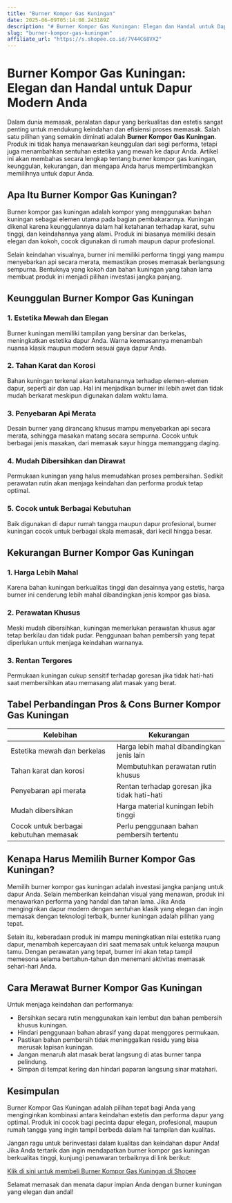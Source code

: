 ```yaml
---
title: "Burner Kompor Gas Kuningan"
date: 2025-06-09T05:14:08.243189Z
description: "# Burner Kompor Gas Kuningan: Elegan dan Handal untuk Dapur Modern Anda..."
slug: "burner-kompor-gas-kuningan"
affiliate_url: "https://s.shopee.co.id/7V44C68VX2"
---
```

# Burner Kompor Gas Kuningan: Elegan dan Handal untuk Dapur Modern Anda

Dalam dunia memasak, peralatan dapur yang berkualitas dan estetis sangat penting untuk mendukung keindahan dan efisiensi proses memasak. Salah satu pilihan yang semakin diminati adalah **Burner Kompor Gas Kuningan**. Produk ini tidak hanya menawarkan keunggulan dari segi performa, tetapi juga menambahkan sentuhan estetika yang mewah ke dapur Anda. Artikel ini akan membahas secara lengkap tentang burner kompor gas kuningan, keunggulan, kekurangan, dan mengapa Anda harus mempertimbangkan memilihnya untuk dapur Anda.

## Apa Itu Burner Kompor Gas Kuningan?

Burner kompor gas kuningan adalah kompor yang menggunakan bahan kuningan sebagai elemen utama pada bagian pembakarannya. Kuningan dikenal karena keunggulannya dalam hal ketahanan terhadap karat, suhu tinggi, dan keindahannya yang alami. Produk ini biasanya memiliki desain elegan dan kokoh, cocok digunakan di rumah maupun dapur profesional.

Selain keindahan visualnya, burner ini memiliki performa tinggi yang mampu menyebarkan api secara merata, memastikan proses memasak berlangsung sempurna. Bentuknya yang kokoh dan bahan kuningan yang tahan lama membuat produk ini menjadi pilihan investasi jangka panjang.

## Keunggulan Burner Kompor Gas Kuningan

### 1. Estetika Mewah dan Elegan
Burner kuningan memiliki tampilan yang bersinar dan berkelas, meningkatkan estetika dapur Anda. Warna keemasannya menambah nuansa klasik maupun modern sesuai gaya dapur Anda.

### 2. Tahan Karat dan Korosi
Bahan kuningan terkenal akan ketahanannya terhadap elemen-elemen dapur, seperti air dan uap. Hal ini menjadikan burner ini lebih awet dan tidak mudah berkarat meskipun digunakan dalam waktu lama.

### 3. Penyebaran Api Merata
Desain burner yang dirancang khusus mampu menyebarkan api secara merata, sehingga masakan matang secara sempurna. Cocok untuk berbagai jenis masakan, dari memasak sayur hingga memanggang daging.

### 4. Mudah Dibersihkan dan Dirawat
Permukaan kuningan yang halus memudahkan proses pembersihan. Sedikit perawatan rutin akan menjaga keindahan dan performa produk tetap optimal.

### 5. Cocok untuk Berbagai Kebutuhan
Baik digunakan di dapur rumah tangga maupun dapur profesional, burner kuningan cocok untuk berbagai skala memasak, dari kecil hingga besar.

## Kekurangan Burner Kompor Gas Kuningan

### 1. Harga Lebih Mahal
Karena bahan kuningan berkualitas tinggi dan desainnya yang estetis, harga burner ini cenderung lebih mahal dibandingkan jenis kompor gas biasa.

### 2. Perawatan Khusus
Meski mudah dibersihkan, kuningan memerlukan perawatan khusus agar tetap berkilau dan tidak pudar. Penggunaan bahan pembersih yang tepat diperlukan untuk menjaga keindahan warnanya.

### 3. Rentan Tergores
Permukaan kuningan cukup sensitif terhadap goresan jika tidak hati-hati saat membersihkan atau memasang alat masak yang berat.

## Tabel Perbandingan Pros & Cons Burner Kompor Gas Kuningan

| Kelebihan | Kekurangan |
|-----------------------------|------------------------------|
| Estetika mewah dan berkelas | Harga lebih mahal dibandingkan jenis lain |
| Tahan karat dan korosi | Membutuhkan perawatan rutin khusus |
| Penyebaran api merata | Rentan terhadap goresan jika tidak hati-hati |
| Mudah dibersihkan | Harga material kuningan lebih tinggi |
| Cocok untuk berbagai kebutuhan memasak | Perlu penggunaan bahan pembersih tertentu |

## Kenapa Harus Memilih Burner Kompor Gas Kuningan?

Memilih burner kompor gas kuningan adalah investasi jangka panjang untuk dapur Anda. Selain memberikan keindahan visual yang menawan, produk ini menawarkan performa yang handal dan tahan lama. Jika Anda menginginkan dapur modern dengan sentuhan klasik yang elegan dan ingin memasak dengan teknologi terbaik, burner kuningan adalah pilihan yang tepat. 

Selain itu, keberadaan produk ini mampu meningkatkan nilai estetika ruang dapur, menambah kepercayaan diri saat memasak untuk keluarga maupun tamu. Dengan perawatan yang tepat, burner ini akan tetap tampil memesona selama bertahun-tahun dan menemani aktivitas memasak sehari-hari Anda.

## Cara Merawat Burner Kompor Gas Kuningan

Untuk menjaga keindahan dan performanya:
- Bersihkan secara rutin menggunakan kain lembut dan bahan pembersih khusus kuningan.
- Hindari penggunaan bahan abrasif yang dapat menggores permukaan.
- Pastikan bahan pembersih tidak meninggalkan residu yang bisa merusak lapisan kuningan.
- Jangan menaruh alat masak berat langsung di atas burner tanpa pelindung.
- Simpan di tempat kering dan hindari paparan langsung sinar matahari.

## Kesimpulan

Burner Kompor Gas Kuningan adalah pilihan tepat bagi Anda yang menginginkan kombinasi antara keindahan estetis dan performa dapur yang optimal. Produk ini cocok bagi pecinta dapur elegan, profesional, maupun rumah tangga yang ingin tampil berbeda dalam hal tampilan dan kualitas.

Jangan ragu untuk berinvestasi dalam kualitas dan keindahan dapur Anda! Jika Anda tertarik dan ingin mendapatkan burner kompor gas kuningan berkualitas tinggi, kunjungi penawaran terbaiknya di link berikut:

[Klik di sini untuk membeli Burner Kompor Gas Kuningan di Shopee](https://s.shopee.co.id/7V44C68VX2)

Selamat memasak dan menata dapur impian Anda dengan burner kuningan yang elegan dan andal!